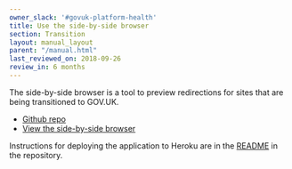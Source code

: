 ```yaml
---
owner_slack: '#govuk-platform-health'
title: Use the side-by-side browser
section: Transition
layout: manual_layout
parent: "/manual.html"
last_reviewed_on: 2018-09-26
review_in: 6 months
---
```


The side-by-side browser is a tool to preview redirections for sites that are
being transitioned to GOV.UK.

- [Github repo](https://github.com/alphagov/side-by-side-browser)
- [View the side-by-side browser](http://www.apho.org.uk.side-by-side.alphagov.co.uk/__/#/)

Instructions for deploying the application to Heroku are in the [README](https://github.com/alphagov/side-by-side-browser/blob/master/README.md) in the repository.
